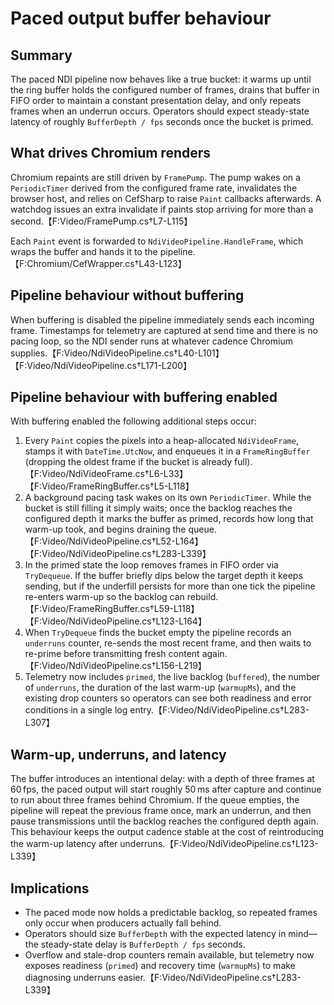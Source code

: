 # Paced output buffer behaviour

## Summary
The paced NDI pipeline now behaves like a true bucket: it warms up until the
ring buffer holds the configured number of frames, drains that buffer in FIFO
order to maintain a constant presentation delay, and only repeats frames when
an underrun occurs. Operators should expect steady-state latency of roughly
`BufferDepth / fps` seconds once the bucket is primed.

## What drives Chromium renders
Chromium repaints are still driven by `FramePump`. The pump wakes on a
`PeriodicTimer` derived from the configured frame rate, invalidates the browser
host, and relies on CefSharp to raise `Paint` callbacks afterwards. A watchdog
issues an extra invalidate if paints stop arriving for more than a second.【F:Video/FramePump.cs†L7-L115】

Each `Paint` event is forwarded to `NdiVideoPipeline.HandleFrame`, which wraps
the buffer and hands it to the pipeline.【F:Chromium/CefWrapper.cs†L43-L123】

## Pipeline behaviour without buffering
When buffering is disabled the pipeline immediately sends each incoming frame.
Timestamps for telemetry are captured at send time and there is no pacing loop,
so the NDI sender runs at whatever cadence Chromium supplies.【F:Video/NdiVideoPipeline.cs†L40-L101】【F:Video/NdiVideoPipeline.cs†L171-L200】

## Pipeline behaviour with buffering enabled
With buffering enabled the following additional steps occur:

1. Every `Paint` copies the pixels into a heap-allocated `NdiVideoFrame`, stamps
   it with `DateTime.UtcNow`, and enqueues it in a `FrameRingBuffer` (dropping
   the oldest frame if the bucket is already full).【F:Video/NdiVideoFrame.cs†L6-L33】【F:Video/FrameRingBuffer.cs†L5-L118】
2. A background pacing task wakes on its own `PeriodicTimer`. While the bucket
   is still filling it simply waits; once the backlog reaches the configured
   depth it marks the buffer as primed, records how long that warm-up took, and
   begins draining the queue.【F:Video/NdiVideoPipeline.cs†L52-L164】【F:Video/NdiVideoPipeline.cs†L283-L339】
3. In the primed state the loop removes frames in FIFO order via
   `TryDequeue`. If the buffer briefly dips below the target depth it keeps
   sending, but if the underfill persists for more than one tick the pipeline
   re-enters warm-up so the backlog can rebuild.【F:Video/FrameRingBuffer.cs†L59-L118】【F:Video/NdiVideoPipeline.cs†L123-L164】
4. When `TryDequeue` finds the bucket empty the pipeline records an `underruns`
   counter, re-sends the most recent frame, and then waits to re-prime before
   transmitting fresh content again.【F:Video/NdiVideoPipeline.cs†L156-L219】
5. Telemetry now includes `primed`, the live backlog (`buffered`), the number of
   `underruns`, the duration of the last warm-up (`warmupMs`), and the existing
   drop counters so operators can see both readiness and error conditions in a
   single log entry.【F:Video/NdiVideoPipeline.cs†L283-L307】

## Warm-up, underruns, and latency
The buffer introduces an intentional delay: with a depth of three frames at
60 fps, the paced output will start roughly 50 ms after capture and continue to
run about three frames behind Chromium. If the queue empties, the pipeline will
repeat the previous frame once, mark an underrun, and then pause transmissions
until the backlog reaches the configured depth again. This behaviour keeps the
output cadence stable at the cost of reintroducing the warm-up latency after
underruns.【F:Video/NdiVideoPipeline.cs†L123-L339】

## Implications
* The paced mode now holds a predictable backlog, so repeated frames only occur
  when producers actually fall behind.
* Operators should size `BufferDepth` with the expected latency in mind—the
  steady-state delay is `BufferDepth / fps` seconds.
* Overflow and stale-drop counters remain available, but telemetry now exposes
  readiness (`primed`) and recovery time (`warmupMs`) to make diagnosing
  underruns easier.【F:Video/NdiVideoPipeline.cs†L283-L339】
